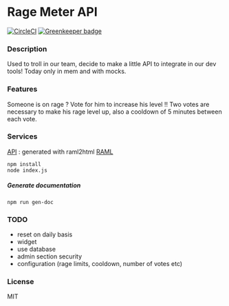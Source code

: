 # Rage Meter API

[![CircleCI](https://circleci.com/gh/L4ngu0r/rage-meter/tree/master.svg?style=svg)](https://circleci.com/gh/L4ngu0r/rage-meter/tree/master) [![Greenkeeper badge](https://badges.greenkeeper.io/L4ngu0r/rage-meter.svg)](https://greenkeeper.io/)

### Description

Used to troll in our team, decide to make a little API to integrate in our dev tools!
Today only in mem and with mocks.

### Features

Someone is on rage ? Vote for him to increase his level !!
Two votes are necessary to make his rage level up, also a cooldown
of 5 minutes between each vote.

### Services

[API](doc/api.html) : generated with raml2html
[RAML](doc/api.raml)

```
npm install
node index.js
```

##### Generate documentation

```
npm run gen-doc
```

### TODO

- reset on daily basis
- widget
- use database
- admin section security
- configuration (rage limits, cooldown, number of votes etc)

### License

MIT